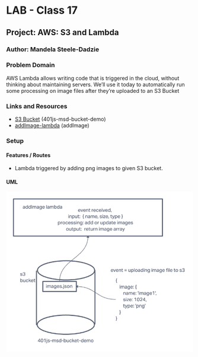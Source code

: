 # LAB - Class 17

## Project: AWS: S3 and Lambda

### Author: Mandela Steele-Dadzie

### Problem Domain  

AWS Lambda allows writing code that is triggered in the cloud, without thinking about maintaining servers. We’ll use it today to automatically run some processing on image files after they’re uploaded to an S3 Bucket

### Links and Resources

- [S3 Bucket](https://us-west-1.console.aws.amazon.com/s3/buckets/401js-msd-bucket-demo?region=us-west-1&tab=objects) (401js-msd-bucket-demo)
- [addImage-lambda](https://us-west-1.console.aws.amazon.com/lambda/home?region=us-west-1#/functions/addImage?tab=code) (addImage)

### Setup

#### Features / Routes

- Lambda triggered by adding png images to given S3 bucket.

#### UML

![UML](./UML.png)